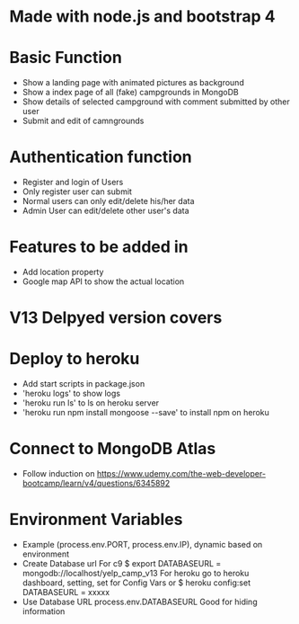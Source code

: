 # Made with node.js and bootstrap 4
# Basic Function
* Show a landing page with animated pictures as background
* Show a index page of all (fake) campgrounds in MongoDB
* Show details of selected campground with comment submitted by other user
* Submit and edit of camngrounds

# Authentication function
* Register and login of Users
* Only register user can submit
* Normal users can only edit/delete his/her data
* Admin User can edit/delete other user's data 

# Features to be added in
* Add location property
* Google map API to show the actual location


# V13 Delpyed version covers

# Deploy to heroku
* Add start scripts in package.json
* 'heroku logs' to show logs
* 'heroku run ls' to ls on heroku server
* 'heroku run npm install mongoose --save' to install npm on heroku

# Connect to MongoDB Atlas
* Follow induction on https://www.udemy.com/the-web-developer-bootcamp/learn/v4/questions/6345892

# Environment Variables
* Example
    (process.env.PORT, process.env.IP), dynamic based on environment
* Create Database url
    For c9
    $ export DATABASEURL = mongodb://localhost/yelp_camp_v13
    For heroku
    go to heroku dashboard, setting, set for Config Vars
    or $ heroku config:set DATABASEURL = xxxxx
* Use Database URL
    process.env.DATABASEURL
    Good for hiding information


